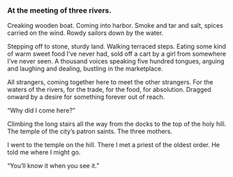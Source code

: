 ### At the meeting of three rivers.

Creaking wooden boat. Coming into harbor. Smoke and tar and salt, spices carried on the wind. Rowdy sailors down by the water.

Stepping off to stone, sturdy land. Walking terraced steps. Eating some kind of warm sweet food I’ve never had, sold off a cart by a girl from somewhere I’ve never seen. A thousand voices speaking five hundred tongues, arguing and laughing and dealing, bustling in the marketplace. 

All strangers, coming together here to meet the other strangers. For the waters of the rivers, for the trade, for the food, for absolution. Dragged onward by a desire for something forever out of reach.

“Why did I come here?”

Climbing the long stairs all the way from the docks to the top of the holy hill. The temple of the city’s patron saints. The three mothers.

I went to the temple on the hill. There I met a priest of the oldest order. He told me where I might go.

“You’ll know it when you see it.”
